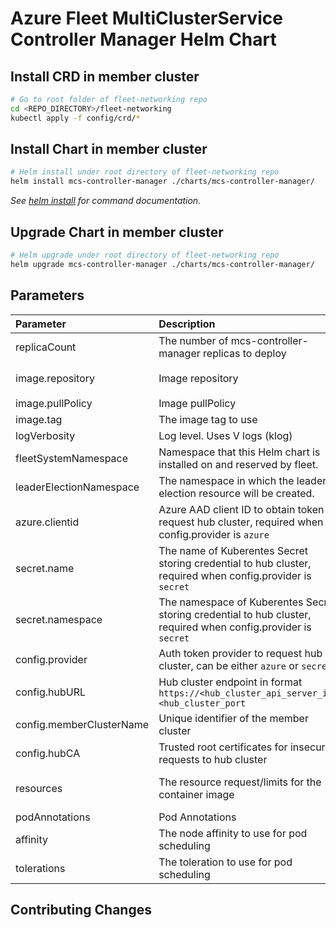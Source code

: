 # Azure Fleet MultiClusterService Controller Manager Helm Chart

## Install CRD in member cluster

```bash
# Go to root folder of fleet-networking repo
cd <REPO_DIRECTORY>/fleet-networking
kubectl apply -f config/crd/*
```

## Install Chart in member cluster

```bash
# Helm install under root directory of fleet-networking repo
helm install mcs-controller-manager ./charts/mcs-controller-manager/
```

_See [helm install](https://helm.sh/docs/helm/helm_install/) for command documentation._

## Upgrade Chart in member cluster

```bash
# Helm upgrade under root directory of fleet-networking repo
helm upgrade mcs-controller-manager ./charts/mcs-controller-manager/
```

## Parameters

| Parameter | Description | Default |
|:-|:-|:-|
| replicaCount | The number of mcs-controller-manager replicas to deploy | `1` |
| image.repository | Image repository | `ghcr.io/azure/fleet-networking/mcs-controller-manager` |
| image.pullPolicy | Image pullPolicy | `IfNotPresent` |
| image.tag | The image tag to use | `v0.1.0` |
| logVerbosity | Log level. Uses V logs (klog) | `2` |
| fleetSystemNamespace | Namespace that this Helm chart is installed on and reserved by fleet. | `fleet-system` |
| leaderElectionNamespace | The namespace in which the leader election resource will be created. | `fleet-system` |
| azure.clientid | Azure AAD client ID to obtain token to request hub cluster, required when config.provider is `azure` | `[]` |
| secret.name | The name of Kuberentes Secret storing credential to hub cluster, required when config.provider is `secret` | `[]` |
| secret.namespace | The namespace of Kuberentes Secret storing credential to hub cluster, required when config.provider is `secret` | `[]` |
| config.provider | Auth token provider to request hub cluster, can be either `azure` or `secret` | `secret` |
| config.hubURL | Hub cluster endpoint in format `https://<hub_cluster_api_server_ip>:<hub_cluster_port` | `""` |
| config.memberClusterName | Unique identifier of the member cluster  | `""` |
| config.hubCA | Trusted root certificates for insecure requests to hub cluster| `""` |
| resources | The resource request/limits for the container image | limits: 500m CPU, 1Gi, requests: 100m CPU, 128Mi |
| podAnnotations | Pod Annotations | `{}` |
| affinity | The node affinity to use for pod scheduling | `{}` |
| tolerations | The toleration to use for pod scheduling | `[]` |

## Contributing Changes
